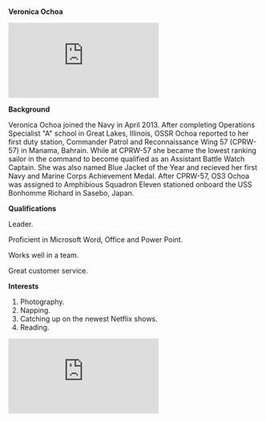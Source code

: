 
**Veronica Ochoa**

![Selfie](https://www.facebook.com/photo.php?fbid=696809750392568&set=t.100001906485345&type=3&theater)

**Background**

Veronica Ochoa joined the Navy in April 2013. After completing Operations Specialist "A" school in Great Lakes, Illinois, OSSR Ochoa reported to her first duty station, Commander Patrol and Reconnaissance Wing 57 (CPRW-57) in Manama, Bahrain. While at CPRW-57 she became the lowest ranking sailor in the command to become qualified as an Assistant Battle Watch Captain. She was also named Blue Jacket of the Year and recieved her first Navy and Marine Corps Achievement Medal. After CPRW-57, OS3 Ochoa was assigned to Amphibious Squadron Eleven stationed onboard the USS Bonhomme Richard in Sasebo, Japan.

**Qualifications**

Leader.

Proficient in Microsoft Word, Office and Power Point.

Works well in a team.

Great customer service.

**Interests**

1. Photography.
2. Napping.
3. Catching up on the newest Netflix shows.
4. Reading.

![PP](https://www.facebook.com/photo.php?fbid=1730289933904267&set=pb.100007698302686.-2207520000.1512725662.&type=3&theater)



